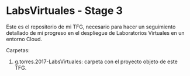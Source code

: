 # LabsVirtuales - Stage 3
Este es el repositorio de mi TFG, necesario para hacer un seguimiento detallado de mi progreso en el despliegue de Laboratorios Virtuales en un entorno Cloud.

Carpetas:

  1. g.torres.2017-LabsVirtuales: carpeta con el proyecto objeto de este TFG.
